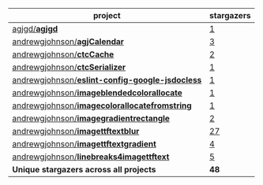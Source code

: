 project|stargazers
-------|----------
[agjgd/**agjgd**](https://github.com/agjgd/agjgd)|[1](https://github.com/agjgd/agjgd/stargazers)
[andrewgjohnson/**agjCalendar**](https://github.com/andrewgjohnson/agjCalendar)|[3](https://github.com/andrewgjohnson/agjCalendar/stargazers)
[andrewgjohnson/**ctcCache**](https://github.com/andrewgjohnson/ctcCache)|[2](https://github.com/andrewgjohnson/ctcCache/stargazers)
[andrewgjohnson/**ctcSerializer**](https://github.com/andrewgjohnson/ctcSerializer)|[1](https://github.com/andrewgjohnson/ctcSerializer/stargazers)
[andrewgjohnson/**eslint-config-google-jsdocless**](https://github.com/andrewgjohnson/eslint-config-google-jsdocless)|[1](https://github.com/andrewgjohnson/eslint-config-google-jsdocless/stargazers)
[andrewgjohnson/**imageblendedcolorallocate**](https://github.com/andrewgjohnson/imageblendedcolorallocate)|[1](https://github.com/andrewgjohnson/imageblendedcolorallocate/stargazers)
[andrewgjohnson/**imagecolorallocatefromstring**](https://github.com/andrewgjohnson/imagecolorallocatefromstring)|[1](https://github.com/andrewgjohnson/imagecolorallocatefromstring/stargazers)
[andrewgjohnson/**imagegradientrectangle**](https://github.com/andrewgjohnson/imagegradientrectangle)|[2](https://github.com/andrewgjohnson/imagegradientrectangle/stargazers)
[andrewgjohnson/**imagettftextblur**](https://github.com/andrewgjohnson/imagettftextblur)|[27](https://github.com/andrewgjohnson/imagettftextblur/stargazers)
[andrewgjohnson/**imagettftextgradient**](https://github.com/andrewgjohnson/imagettftextgradient)|[4](https://github.com/andrewgjohnson/imagettftextgradient/stargazers)
[andrewgjohnson/**linebreaks4imagettftext**](https://github.com/andrewgjohnson/linebreaks4imagettftext)|[5](https://github.com/andrewgjohnson/linebreaks4imagettftext/stargazers)
**Unique stargazers across all projects**|**48**

